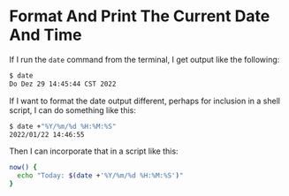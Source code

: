 # Format And Print The Current Date And Time

If I run the `date` command from the terminal, I get output like the following:

```bash
$ date
Do Dez 29 14:45:44 CST 2022
```

If I want to format the date output different, perhaps for inclusion in a shell
script, I can do something like this:

```bash
$ date +"%Y/%m/%d %H:%M:%S"
2022/01/22 14:46:55
```

Then I can incorporate that in a script like this:

```bash
now() {
  echo "Today: $(date +'%Y/%m/%d %H:%M:%S')"
}
```
